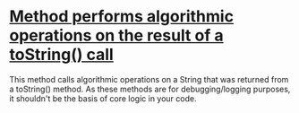 # [Method performs algorithmic operations on the result of a toString() call](http://fb-contrib.sourceforge.net/bugdescriptions.html#ITU_INAPPROPRIATE_TOSTRING_USE)

This method calls algorithmic operations on a String that was returned from a toString() method.
			As these methods are for debugging/logging purposes, it shouldn't be the basis of core logic in your code.